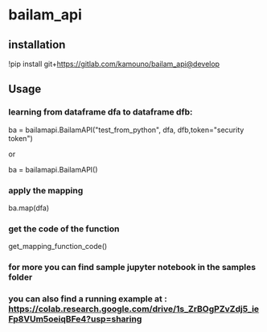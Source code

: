 # bailam_api

## installation 

!pip install git+https://gitlab.com/kamouno/bailam_api@develop


## Usage 

### learning from dataframe dfa to dataframe dfb:
ba = bailamapi.BailamAPI("test_from_python", dfa, dfb,token="security token")

or 

ba = bailamapi.BailamAPI()

### apply the mapping 

ba.map(dfa)

### get the code of the function 

get_mapping_function_code()
 

### for more you can find sample jupyter notebook in the samples folder

### you can also find a running example at : https://colab.research.google.com/drive/1s_ZrBOgPZvZdj5_ieFp8VUm5oeiqBFe4?usp=sharing